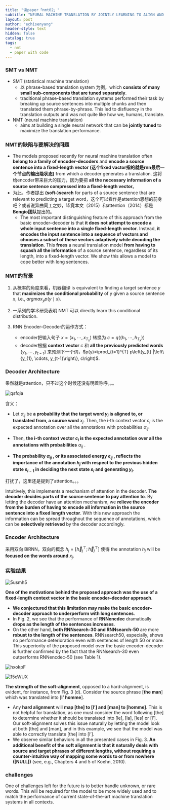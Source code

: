 ```yaml
---
title: "读paper「nmt02」"
subtitle: "NEURAL MACHINE TRANSLATION BY JOINTLY LEARNING TO ALIGN AND TRANSLATE, Bengio 2015"
layout: post
author: "echisenyang"
header-style: text
hidden: false
catalog: true
tags:
  - nmt
  - paper with code
---
```




### SMT vs NMT

- SMT (statistical machine translation)
  - 以 phrase-based translation system 为例，which **consists of many small sub-components that are tuned separately**. 
  - traditional phrase-based translation systems performed their task by breaking up source sentences into multiple chunks and then translated them phrase-by-phrase. This led to disfluency in the translation outputs and was not quite like how we, humans, translate.
- NMT (neural machine translation) 
  - aims at building a single neural network that can be **jointly tuned** to maximize the translation performance.



### NMT的缺陷与要解决的问题

- The models proposed recently for neural machine translation often **belong to a family of encoder–decoders** and **encode a source sentence into a ﬁxed-length vector (这个fixed vactor指的就是rnn最后一个节点的输出隐状态)** from which a decoder generates a translation. 这将给encoder带来巨大的压力，因为要把 **all the necessary information of a source sentence compressed  into a ﬁxed-length vector**。
- 为此，作者提出 **(soft-)search** for parts of a source sentence that are relevant to predicting a target word，这个可以看作是attention思想的前身吧？或者说异曲同工之妙，毕竟本文（2015）和attention（2014）都是**Bengio团队**提出的。
  - The most important distinguishing feature of this approach from the basic encoder–decoder is that **it does not attempt to encode a whole input sentence into a single ﬁxed-length vector**. Instead, **it encodes the input sentence into a sequence of vectors and chooses a subset of these vectors adaptively while decoding the translation**. This **frees** a neural translation model **from having to squash all the information** of a source sentence, regardless of its length, into a ﬁxed-length vector. We show this allows a model to cope better with long sentences.



### NMT的背景

1. 从概率的角度来看，机器翻译 is equivalent to ﬁnding a target sentence $y$ that **maximizes the conditional probability** of y given a source sentence $x$, i.e., $argmax_y {p(y \mid x)}$.

2. 一系列的学术研究表明 NMT 可以 directly learn this conditional distribution.
3. RNN Encoder–Decoder的运作方式：
   - encoder把输入句子 $x=\left(x_{1}, \cdots, x_{T_{x}}\right)$ 转换为 $c=q( \left\{ h_{1}, \cdots, h_{T_{x}} \right\} )$ 
   - decoder根据 **context vector** $c$ 和 **all the previously predicted words** $\{y_{1}, \cdots, y_{t-1}\}$ 来预测下一个词，$p(y)=\prod_{t=1}^{T} p\left(y_{t} |\left\{y_{1}, \cdots, y_{t-1}\right\}, c\right)$.



### Decoder Architecture

果然就是attention，只不过这个时候还没有明着称呼。。。

![qsfqia](https://gitee.com/echisenyang/GiteeForUpicUse/raw/master/uPic/qsfqia.png)

含义：

- Let $α_{ij}$ be **a probability that the target word $y_i$ is aligned to, or translated from, a source word** $x_j$. Then, the i-th context vector $c_i$ is the expected annotation over all the annotations with probabilities $α_{ij}$. 
- Then, **the i-th context vector $c_i$ is the expected annotation over all the annotations with probabilities** $α_{ij}$ .

- **The probability $α_{ij}$ , or its associated energy $e_{ij}$ , reﬂects the importance of the annotation $h_j$ with respect to the previous hidden state $s_{i−1}$ in deciding the next state $s_i$ and generating $y_i$**.

打扰了，这里还是提到了attention。。。

Intuitively, this implements a mechanism of attention in the decoder. **The decoder decides parts of the source sentence to pay attention to**. By letting the decoder have an attention mechanism, we **relieve the encoder from the burden of having to encode all information in the source sentence into a ﬁxed length vector**. With this new approach the information can be spread throughout the sequence of annotations, which can be **selectively retrieved** by the decoder accordingly.



### Encoder Architecture

采用双向 BiRNN，双向的概念 $h_{j}=\left[\overrightarrow{h}_{j}^{\top} ; \overleftarrow{h}_{j}^{\top}\right]$ 使得 the annotation $h_j$ will be **focused on the words around** $x_j$. 



### 实验结果

![5usmh5](https://gitee.com/echisenyang/GiteeForUpicUse/raw/master/uPic/5usmh5.png)

**One of the motivations behind the proposed approach was the use of a ﬁxed-length context vector in the basic encoder–decoder approach**. 

- **We conjectured that this limitation may make the basic encoder–decoder approach to underperform with long sentences**. 
- In Fig. 2, we see that the performance of **RNNencdec** dramatically **drops as the length of the sentences increases**. 
- On the other hand, **both RNNsearch-30 and RNNsearch-50** are more **robust to the length of the sentences**. RNNsearch50, especially, shows no performance deterioration even with sentences of length 50 or more. This superiority of the proposed model over the basic encoder–decoder is further conﬁrmed by the fact that the RNNsearch-30 even outperforms RNNencdec-50 (see Table 1).

![hxokpF](https://gitee.com/echisenyang/GiteeForUpicUse/raw/master/uPic/hxokpF.png)

![15cWUX](https://gitee.com/echisenyang/GiteeForUpicUse/raw/master/uPic/15cWUX.png)

**The strength of the soft-alignment**, opposed to a hard-alignment, is evident, for instance, from Fig. 3 (d). Consider the source phrase [**the man**] which was translated into [**l’ homme**].

- Any **hard alignment** will **map [the] to [l’] and [man] to [homme]**. This is not helpful for translation, as one must consider the word following [the] to determine whether it should be translated into [le], [la], [les] or [l’]. Our soft-alignment solves this issue naturally by letting the model look at both [the] and [man], and in this example, we see that the model was able to correctly translate [the] into [l’]. 
- We observe similar behaviors in all the presented cases in Fig. 3. **An additional beneﬁt of the soft alignment is that it naturally deals with source and target phrases of different lengths, without requiring a counter-intuitive way of mapping some words to or from nowhere ([NULL])** (see, e.g., Chapters 4 and 5 of Koehn, 2010).



### challenges

One of challenges left for the future is to better handle unknown, or rare words. This will be required for the model to be more widely used and to match the performance of current state-of-the-art machine translation systems in all contexts.

